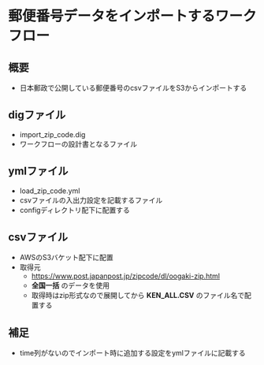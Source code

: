 # 郵便番号データをインポートするワークフロー

## 概要

* 日本郵政で公開している郵便番号のcsvファイルをS3からインポートする

## digファイル

* import_zip_code.dig
* ワークフローの設計書となるファイル

## ymlファイル

* load_zip_code.yml
* csvファイルの入出力設定を記載するファイル
* configディレクトリ配下に配置する

## csvファイル

* AWSのS3バケット配下に配置
* 取得元
  * https://www.post.japanpost.jp/zipcode/dl/oogaki-zip.html
  * __全国一括__ のデータを使用
  * 取得時はzip形式なので展開してから __KEN_ALL.CSV__ のファイル名で配置する

## 補足

* time列がないのでインポート時に追加する設定をymlファイルに記載する
